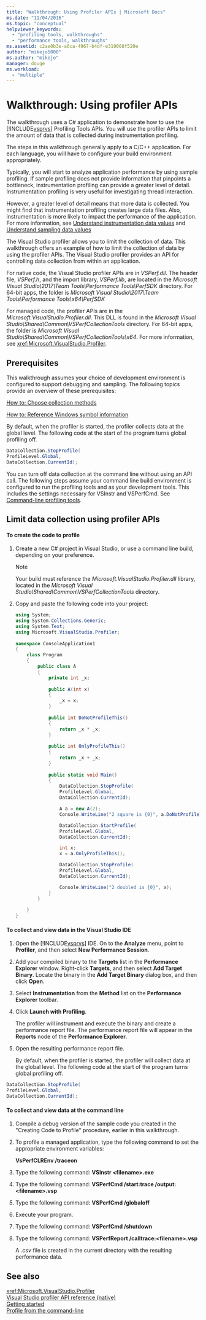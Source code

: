 ```yaml
---
title: "Walkthrough: Using Profiler APIs | Microsoft Docs"
ms.date: "11/04/2016"
ms.topic: "conceptual"
helpviewer_keywords: 
  - "profiling tools, walkthroughs"
  - "performance tools, walkthroughs"
ms.assetid: c2ae0b3e-a0ca-4967-b4df-e319008f520e
author: "mikejo5000"
ms.author: "mikejo"
manager: douge
ms.workload: 
  - "multiple"
---
```

# Walkthrough: Using profiler APIs

The walkthrough uses a C# application to demonstrate how to use the [!INCLUDE[vsprvs](../code-quality/includes/vsprvs_md.md)] Profiling Tools APIs. You will use the profiler APIs to limit the amount of data that is collected during instrumentation profiling.  
  
 The steps in this walkthrough generally apply to a C/C++ application. For each language, you will have to configure your build environment appropriately.  
  
 Typically, you will start to analyze application performance by using sample profiling. If sample profiling does not provide information that pinpoints a bottleneck, instrumentation profiling can provide a greater level of detail. Instrumentation profiling is very useful for investigating thread interaction.  
  
 However, a greater level of detail means that more data is collected. You might find that instrumentation profiling creates large data files. Also, instrumentation is more likely to impact the performance of the application. For more information, see [Understand instrumentation data values](../profiling/understanding-instrumentation-data-values.md) and [Understand sampling data values](../profiling/understanding-sampling-data-values.md)  
  
 The Visual Studio profiler allows you to limit the collection of data. This walkthrough offers an example of how to limit the collection of data by using the profiler APIs. The Visual Studio profiler provides an API for controlling data collection from within an application.  
  
 For native code, the Visual Studio profiler APIs are in *VSPerf.dll*. The header file, *VSPerf.h*, and the import library, *VSPerf.lib*, are located in the *Microsoft Visual Studio\2017\Team Tools\Performance Tools\PerfSDK* directory.  For 64-bit apps, the folder is *Microsoft Visual Studio\2017\Team Tools\Performance Tools\x64\PerfSDK*
  
 For managed code, the profiler APIs are in the *Microsoft.VisualStudio.Profiler.dll*. This DLL is found in the *Microsoft Visual Studio\Shared\Common\VSPerfCollectionTools* directory. For 64-bit apps, the folder is *Microsoft Visual Studio\Shared\Common\VSPerfCollectionTools\x64*. For more information, see <xref:Microsoft.VisualStudio.Profiler>. 
 
  
  
## Prerequisites  
 This walkthrough assumes your choice of development environment is configured to support debugging and sampling. The following topics provide an overview of these prerequisites:  
  
 [How to: Choose collection methods](../profiling/how-to-choose-collection-methods.md)  
  
 [How to: Reference Windows symbol information](../profiling/how-to-reference-windows-symbol-information.md)  
  
 By default, when the profiler is started, the profiler collects data at the global level. The following code at the start of the program turns global profiling off.  
  
```csharp  
DataCollection.StopProfile(  
ProfileLevel.Global,  
DataCollection.CurrentId);  
```  
  
 You can turn off data collection at the command line without using an API call. The following steps assume your command line build environment is configured to run the profiling tools and as your development tools. This includes the settings necessary for VSInstr and VSPerfCmd. See [Command-line profiling tools](../profiling/using-the-profiling-tools-from-the-command-line.md).  
  
## Limit data collection using profiler APIs  
  
#### To create the code to profile  
  
1.  Create a new C# project in Visual Studio, or use a command line build, depending on your preference.  
  
    > [!NOTE]
    >  Your build must reference the *Microsoft.VisualStudio.Profiler.dll* library, located in the *Microsoft Visual Studio\Shared\Common\VSPerfCollectionTools* directory.  
  
2.  Copy and paste the following code into your project:  
  
    ```csharp  
    using System;  
    using System.Collections.Generic;  
    using System.Text;  
    using Microsoft.VisualStudio.Profiler;  
  
    namespace ConsoleApplication1  
    {  
        class Program  
        {  
            public class A  
            {  
                private int _x;  
  
                public A(int x)  
                {  
                    _x = x;  
                }  
  
                public int DoNotProfileThis()  
                {  
                    return _x * _x;  
                }  
  
                public int OnlyProfileThis()  
                {  
                    return _x + _x;  
                }  
  
                public static void Main()  
                {  
                    DataCollection.StopProfile(  
                    ProfileLevel.Global,  
                    DataCollection.CurrentId); 

                    A a = new A(2);  
                    Console.WriteLine("2 square is {0}", a.DoNotProfileThis()); 

                    DataCollection.StartProfile(  
                    ProfileLevel.Global,  
                    DataCollection.CurrentId);

                    int x;  
                    x = a.OnlyProfileThis();  

                    DataCollection.StopProfile(  
                    ProfileLevel.Global,   
                    DataCollection.CurrentId);  

                    Console.WriteLine("2 doubled is {0}", x);  
                }  
            }  
  
        }  
    }  
    ```  
  
#### To collect and view data in the Visual Studio IDE  
  
1. Open the [!INCLUDE[vsprvs](../code-quality/includes/vsprvs_md.md)] IDE. On to the **Analyze** menu, point to **Profiler**, and then select **New Performance Session**.  
  
2. Add your compiled binary to the **Targets** list in the **Performance Explorer** window. Right-click **Targets**, and then select **Add Target Binary**. Locate the binary in the **Add Target Binary** dialog box, and then click **Open**.  
  
3. Select **Instrumentation** from the **Method** list on the **Performance Explorer** toolbar.  
  
4. Click **Launch with Profiling**.  
  
    The profiler will instrument and execute the binary and create a performance report file. The performance report file will appear in the **Reports** node of the **Performance Explorer**.  
  
5. Open the resulting performance report file.  
  
   By default, when the profiler is started, the profiler will collect data at the global level. The following code at the start of the program turns global profiling off.  
  
```csharp  
DataCollection.StopProfile(  
ProfileLevel.Global,  
DataCollection.CurrentId);  
```  
  
#### To collect and view data at the command line  
  
1.  Compile a debug version of the sample code you created in the "Creating Code to Profile" procedure, earlier in this walkthrough.  
  
2.  To profile a managed application, type the following command to set the appropriate environment variables:  
  
     **VsPerfCLREnv /traceon**  
  
3.  Type the following command: **VSInstr \<filename>.exe**  
  
4.  Type the following command: **VSPerfCmd /start:trace /output:\<filename>.vsp**  
  
5.  Type the following command: **VSPerfCmd /globaloff**  
  
6.  Execute your program.  
  
7.  Type the following command: **VSPerfCmd /shutdown**  
  
8.  Type the following command: **VSPerfReport /calltrace:\<filename>.vsp**  
  
     A .*csv* file is created in the current directory with the resulting performance data.  
  
## See also  
 <xref:Microsoft.VisualStudio.Profiler>   
 [Visual Studio profiler API reference (native)](../profiling/visual-studio-profiler-api-reference-native.md)   
 [Getting started](../profiling/getting-started-with-performance-tools.md)   
 [Profile from the command-line](../profiling/using-the-profiling-tools-from-the-command-line.md)
